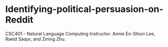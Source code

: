 # Identifying-political-persuasion-on-Reddit

CSC401 - Natural Language Computing
Instructor: Annie En-Shiun Lee, Raeid Saqur, and Zining Zhu.
